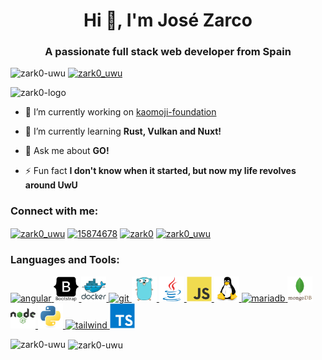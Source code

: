 <h1 align="center">Hi 👋, I'm José Zarco</h1>
<h3 align="center">A passionate full stack web developer from Spain</h3>

<p align="left"> 
  <img src="https://komarev.com/ghpvc/?username=zark0-uwu&label=Profile%20views&color=10b197&style=flat" alt="zark0-uwu" /> 
  <a href="https://twitter.com/zark0_uwu" target="blank"><img src="https://img.shields.io/twitter/follow/zark0_uwu?logo=twitter&style=flat" alt="zark0_uwu" /></a>
</p>

![zark0-logo](https://i.imgur.com/pDis6IM.png)

- 🔭 I’m currently working on [kaomoji-foundation](https://github.com/kaomoji-foundation)

- 🌱 I’m currently learning **Rust, Vulkan and Nuxt!**

- 💬 Ask me about **GO!**

- ⚡ Fun fact **I don't know when it started, but now my life revolves around UwU**

<h3 align="left">Connect with me:</h3>
<p align="left">
<a href="https://twitter.com/zark0_uwu" target="blank"><img align="center" src="https://raw.githubusercontent.com/rahuldkjain/github-profile-readme-generator/master/src/images/icons/Social/twitter.svg" alt="zark0_uwu" height="30" width="40" /></a>
<a href="https://stackoverflow.com/users/15874678" target="blank"><img align="center" src="https://raw.githubusercontent.com/rahuldkjain/github-profile-readme-generator/master/src/images/icons/Social/stack-overflow.svg" alt="15874678" height="30" width="40" /></a>
<a href="https://codesandbox.com/zark0" target="blank"><img align="center" src="https://raw.githubusercontent.com/rahuldkjain/github-profile-readme-generator/master/src/images/icons/Social/codesandbox.svg" alt="zark0" height="30" width="40" /></a>
<a href="https://www.youtube.com/c/zark0_uwu" target="blank"><img align="center" src="https://raw.githubusercontent.com/rahuldkjain/github-profile-readme-generator/master/src/images/icons/Social/youtube.svg" alt="zark0_uwu" height="30" width="40" /></a>
</p>

<h3 align="left">Languages and Tools:</h3>
<p align="left"> <a href="https://angular.io" target="_blank" rel="noreferrer"> <img src="https://angular.io/assets/images/logos/angular/angular.svg" alt="angular" width="40" height="40"/> </a> <a href="https://getbootstrap.com" target="_blank" rel="noreferrer"> <img src="https://raw.githubusercontent.com/devicons/devicon/master/icons/bootstrap/bootstrap-plain-wordmark.svg" alt="bootstrap" width="40" height="40"/> </a> <a href="https://www.docker.com/" target="_blank" rel="noreferrer"> <img src="https://raw.githubusercontent.com/devicons/devicon/master/icons/docker/docker-original-wordmark.svg" alt="docker" width="40" height="40"/> </a> <a href="https://git-scm.com/" target="_blank" rel="noreferrer"> <img src="https://www.vectorlogo.zone/logos/git-scm/git-scm-icon.svg" alt="git" width="40" height="40"/> </a> <a href="https://golang.org" target="_blank" rel="noreferrer"> <img src="https://raw.githubusercontent.com/devicons/devicon/master/icons/go/go-original.svg" alt="go" width="40" height="40"/> </a> <a href="https://www.java.com" target="_blank" rel="noreferrer"> <img src="https://raw.githubusercontent.com/devicons/devicon/master/icons/java/java-original.svg" alt="java" width="40" height="40"/> </a> <a href="https://developer.mozilla.org/en-US/docs/Web/JavaScript" target="_blank" rel="noreferrer"> <img src="https://raw.githubusercontent.com/devicons/devicon/master/icons/javascript/javascript-original.svg" alt="javascript" width="40" height="40"/> </a> <a href="https://www.linux.org/" target="_blank" rel="noreferrer"> <img src="https://raw.githubusercontent.com/devicons/devicon/master/icons/linux/linux-original.svg" alt="linux" width="40" height="40"/> </a> <a href="https://mariadb.org/" target="_blank" rel="noreferrer"> <img src="https://www.vectorlogo.zone/logos/mariadb/mariadb-icon.svg" alt="mariadb" width="40" height="40"/> </a> <a href="https://www.mongodb.com/" target="_blank" rel="noreferrer"> <img src="https://raw.githubusercontent.com/devicons/devicon/master/icons/mongodb/mongodb-original-wordmark.svg" alt="mongodb" width="40" height="40"/> </a> <a href="https://nodejs.org" target="_blank" rel="noreferrer"> <img src="https://raw.githubusercontent.com/devicons/devicon/master/icons/nodejs/nodejs-original-wordmark.svg" alt="nodejs" width="40" height="40"/> </a> <a href="https://www.python.org" target="_blank" rel="noreferrer"> <img src="https://raw.githubusercontent.com/devicons/devicon/master/icons/python/python-original.svg" alt="python" width="40" height="40"/> </a> <a href="https://tailwindcss.com/" target="_blank" rel="noreferrer"> <img src="https://www.vectorlogo.zone/logos/tailwindcss/tailwindcss-icon.svg" alt="tailwind" width="40" height="40"/> </a> <a href="https://www.typescriptlang.org/" target="_blank" rel="noreferrer"> <img src="https://raw.githubusercontent.com/devicons/devicon/master/icons/typescript/typescript-original.svg" alt="typescript" width="40" height="40"/> </a> </p>

<p><img align="left" src="https://github-readme-stats.vercel.app/api/top-langs?username=zark0-uwu&show_icons=true&theme=tokyonight&text_color=deddda&bg_color=1a1a1a&hide_border=true&locale=en&layout=compact" alt="zark0-uwu" /></p>

<p>&nbsp;<img align="center" src="https://github-readme-stats.vercel.app/api?username=zark0-uwu&show_icons=true&theme=tokyonight&text_color=deddda&bg_color=1a1a1a&hide_border=true&locale=en" alt="zark0-uwu" /></p>

